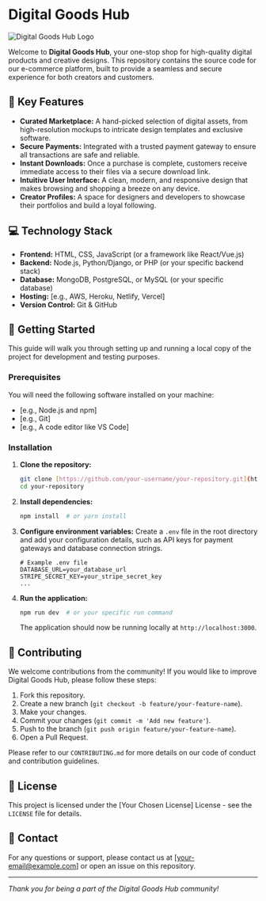 # Digital Goods Hub

![Digital Goods Hub Logo](https://raw.githubusercontent.com/your-username/your-repository/main/assets/logo.png)

Welcome to **Digital Goods Hub**, your one-stop shop for high-quality digital products and creative designs. This repository contains the source code for our e-commerce platform, built to provide a seamless and secure experience for both creators and customers.

## 🚀 Key Features

* **Curated Marketplace:** A hand-picked selection of digital assets, from high-resolution mockups to intricate design templates and exclusive software.
* **Secure Payments:** Integrated with a trusted payment gateway to ensure all transactions are safe and reliable.
* **Instant Downloads:** Once a purchase is complete, customers receive immediate access to their files via a secure download link.
* **Intuitive User Interface:** A clean, modern, and responsive design that makes browsing and shopping a breeze on any device.
* **Creator Profiles:** A space for designers and developers to showcase their portfolios and build a loyal following.

## 💻 Technology Stack

* **Frontend:** HTML, CSS, JavaScript (or a framework like React/Vue.js)
* **Backend:** Node.js, Python/Django, or PHP (or your specific backend stack)
* **Database:** MongoDB, PostgreSQL, or MySQL (or your specific database)
* **Hosting:** [e.g., AWS, Heroku, Netlify, Vercel]
* **Version Control:** Git & GitHub

## 🔧 Getting Started

This guide will walk you through setting up and running a local copy of the project for development and testing purposes.

### Prerequisites

You will need the following software installed on your machine:
* [e.g., Node.js and npm]
* [e.g., Git]
* [e.g., A code editor like VS Code]

### Installation

1.  **Clone the repository:**
    ```bash
    git clone [https://github.com/your-username/your-repository.git](https://github.com/your-username/your-repository.git)
    cd your-repository
    ```

2.  **Install dependencies:**
    ```bash
    npm install  # or yarn install
    ```

3.  **Configure environment variables:**
    Create a `.env` file in the root directory and add your configuration details, such as API keys for payment gateways and database connection strings.
    ```
    # Example .env file
    DATABASE_URL=your_database_url
    STRIPE_SECRET_KEY=your_stripe_secret_key
    ...
    ```

4.  **Run the application:**
    ```bash
    npm run dev  # or your specific run command
    ```

    The application should now be running locally at `http://localhost:3000`.

## 🤝 Contributing

We welcome contributions from the community! If you would like to improve Digital Goods Hub, please follow these steps:

1.  Fork this repository.
2.  Create a new branch (`git checkout -b feature/your-feature-name`).
3.  Make your changes.
4.  Commit your changes (`git commit -m 'Add new feature'`).
5.  Push to the branch (`git push origin feature/your-feature-name`).
6.  Open a Pull Request.

Please refer to our `CONTRIBUTING.md` for more details on our code of conduct and contribution guidelines.

## 📄 License

This project is licensed under the [Your Chosen License] License - see the `LICENSE` file for details.

## 📧 Contact

For any questions or support, please contact us at [your-email@example.com] or open an issue on this repository.

---

*Thank you for being a part of the Digital Goods Hub community!*
